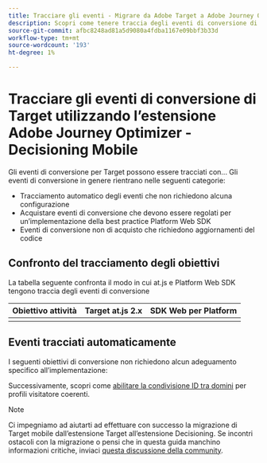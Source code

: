 ```yaml
---
title: Tracciare gli eventi - Migrare da Adobe Target a Adobe Journey Optimizer - Estensione Decisioning Mobile
description: Scopri come tenere traccia degli eventi di conversione di Adobe Target utilizzando l’estensione Adobe Journey Optimizer - Decisioning Mobile
source-git-commit: afbc8248ad81a5d9080a4fdba1167e09bbf3b33d
workflow-type: tm+mt
source-wordcount: '193'
ht-degree: 1%

---
```


# Tracciare gli eventi di conversione di Target utilizzando l’estensione Adobe Journey Optimizer - Decisioning Mobile

Gli eventi di conversione per Target possono essere tracciati con... Gli eventi di conversione in genere rientrano nelle seguenti categorie:

* Tracciamento automatico degli eventi che non richiedono alcuna configurazione
* Acquistare eventi di conversione che devono essere regolati per un’implementazione della best practice Platform Web SDK
* Eventi di conversione non di acquisto che richiedono aggiornamenti del codice

## Confronto del tracciamento degli obiettivi

La tabella seguente confronta il modo in cui at.js e Platform Web SDK tengono traccia degli eventi di conversione

| Obiettivo attività | Target at.js 2.x | SDK Web per Platform |
|---|---|---|
| | | |


## Eventi tracciati automaticamente

I seguenti obiettivi di conversione non richiedono alcun adeguamento specifico all’implementazione:



Successivamente, scopri come [abilitare la condivisione ID tra domini](cross-domain.md) per profili visitatore coerenti.

>[!NOTE]
>
>Ci impegniamo ad aiutarti ad effettuare con successo la migrazione di Target mobile dall’estensione Target all’estensione Decisioning. Se incontri ostacoli con la migrazione o pensi che in questa guida manchino informazioni critiche, inviaci [questa discussione della community](https://experienceleaguecommunities.adobe.com/t5/adobe-experience-platform-data/tutorial-discussion-migrate-target-from-at-js-to-web-sdk/m-p/575587#M463).
